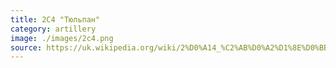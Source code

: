 ```yaml
---
title: 2С4 "Тюльпан"
category: artillery
image: ./images/2c4.png
source: https://uk.wikipedia.org/wiki/2%D0%A14_%C2%AB%D0%A2%D1%8E%D0%BB%D1%8C%D0%BF%D0%B0%D0%BD%C2%BB
---
```

